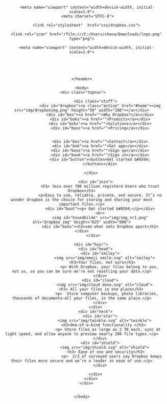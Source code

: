 <!DOCTYPE html>
<html lan="en">
    <header>
        <title>Dropbox.com</title>

         <meta name="viewport" content="width=device-width, initial-scale=1.0">
         <meta charset="UTFC-8">

        <link rel="stylesheet"  href="css/dropbox.css">

        <link rel="icon" href="/file:///C:/Users/chena/Downloads/logo.png" type="png">
            
        <meta name="viewport" content="width=device-width, initial-scale=1.0">
           

        

                
    </header>

    <body>
        <div class="topnav">   
            
                <div class="stuff">
                    <div id="dropbox"><a class="active" href="#home"><img src="img/dropboximg.png" height="50" width="180"></a></div>
                    <div id="box"><a href="">Why Dropbox?</a></div>
                    <div id="boks"><a href="">Products</a></div>
                    <div id="bokx"><a href="">Solutions</a></div>
                    <div id="boxs"><a href="">Pricing</a></div>

                    
                    <div id="bos"><a href="">Contact</a></div>
                    <div id="bok"><a href="">Get app</a></div>
                    <div id="boox"><a href="">Sign up</a></div>
                    <div id="book"><a href="">Sign in</a></div>
                    <div id="button"><button>Get started &#8594;
                    </button></div>
                
            </div>

                <div id="join">
                    <h1> Join over 700 million registerd Users who trust Dropbox</h1>
                    <p>Easy to use, reliable, private, and secure. It’s no wonder Dropbox is the choice for storing and sharing your most important files.</p>
                    <div id="buut"><p> Get started &#8594;</p></div>
                    <br>
                    <img id="hovedbilde" src="img/img_nr1.png" alt="dropbow_img" height="625" width="800">
                    <div id="boxu"><h2>see what sets Dropbox apart</h2></div>
                </div>  

            <div id="hair">
                <div id="head">
                    <div id="smiley">
                        <img src="img/emoji smile.svg" alt="smiley">
                       <h3>Your files, not ours</h3> 
                            <p> With Dropbox, your files belong to you, not us, so you can be sure we’re not reselling your data.</p>
                    </div>
                    <div id="cloud">
                        <img src="img/cloud done.svg" alt="cloud">
                       <h3> All your files in one place</h3>  
                          <p>  Store computer backups, photo libraries, thousands of documents—all your files, in the same place.</p>
                    </div>
                </div>
                <div id="neck">
                    <div id="star">
                        <img src="img/twinkle.svg" alt="twinkle">
                        <h3>One-of-a-kind functionality </h3> 
                           <p> Store files as large as 2 TB each, sync at light speed, and allow anyone to preview nearly 200 file types.</p>
                    </div>
                    <div id="shield">
                        <img src="img/shield.svg" alt="shield">
                           <h3> Ease of use and security</h3>  
                              <p>  2/3 of surveyed users say Dropbox keeps their files more secure and we’re a leader in ease of use.</p>
                    </div>

                </div>
            </div>
        </div>

        
    </body>
